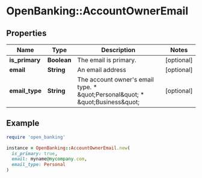 # OpenBanking::AccountOwnerEmail

## Properties

| Name | Type | Description | Notes |
| ---- | ---- | ----------- | ----- |
| **is_primary** | **Boolean** | The email is primary. | [optional] |
| **email** | **String** | An email address | [optional] |
| **email_type** | **String** | The account owner&#39;s email type.  * \&quot;Personal\&quot;  * \&quot;Business\&quot; | [optional] |

## Example

```ruby
require 'open_banking'

instance = OpenBanking::AccountOwnerEmail.new(
  is_primary: true,
  email: myname@mycompany.com,
  email_type: Personal
)
```

